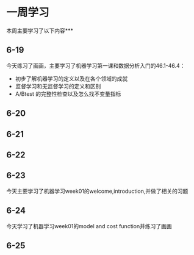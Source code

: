 # 一周学习
本周主要学习了以下内容***
## 6-19
今天练习了画画，主要学习了机器学习第一课和数据分析入门的46.1-46.4：
* 初步了解机器学习的定义以及在各个领域的成就
* 监督学习和无监督学习的定义和区别
* A/Btest 的完整性检查以及怎么找不变量指标
## 6-20
## 6-21
## 6-22
## 6-23
今天主要学习了机器学习week01的welcome,introduction,并做了相关的习题
## 6-24
今天学习了机器学习week01的model and cost function并练习了画画
## 6-25
